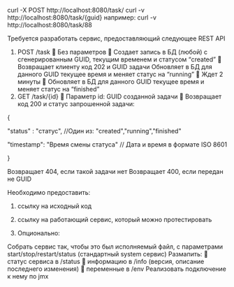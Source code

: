 

curl -X POST http://localhost:8080/task/
curl -v http://localhost:8080/task/{guid}
например: curl -v http://localhost:8080/task/88


Требуется разработать сервис, предоставляющий следующее REST API
1. POST /task
 Без параметров
 Создает запись в БД (любой) c сгенерированным GUID, текущим временем и
статусом “created”
 Возвращает клиенту код 202 и GUID задачи 
Обновляет в БД для данного GUID текущее время и меняет статус на “running”
 Ждет 2 минуты
 Обновляет в БД для данного GUID текущее время и меняет статус на
“finished”
2. GET /task/{id}
 Параметр id: GUID созданной задачи
 Возвращает код 200 и статус запрошенной задачи:

{

"status" : "статус", //Один из: "created","running","finished"

"timestamp": "Время смены статуса" // Дата и время в формате ISO 8601

}

Возвращает 404, если такой задачи нет
Возвращает 400, если передан не GUID


Необходимо предоставить:

1. ссылку на исходный код
2. ссылку на работающий сервис, который можно протестировать

3. Опционально:

Собрать сервис так, чтобы это был исполняемый файл, с параметрами
start/stop/restart/status (стандартный system сервис)
Размапить:

статус сервиса в /status

информацию в /info (версия, описание последнего изменения)

переменные в /env
Реализовать подключение к нему по jmx
